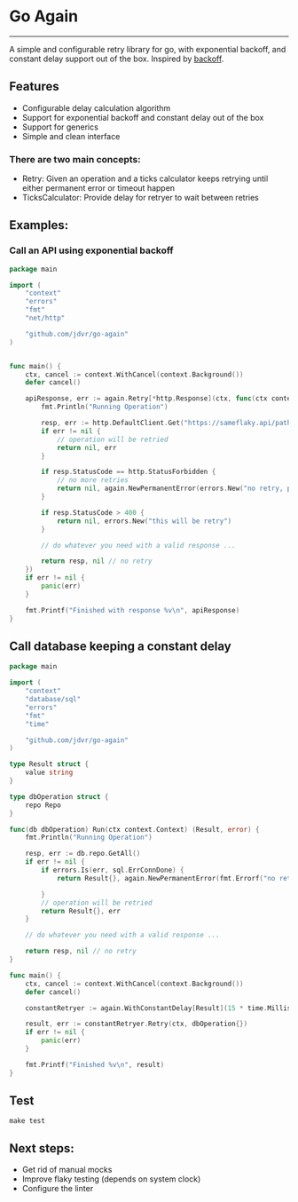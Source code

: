 


# Go Again
---

A simple and configurable retry library for go, with exponential backoff, and constant delay support out of the box.
Inspired by [backoff](https://github.com/cenkalti/backoff).

## Features

- Configurable delay calculation algorithm
- Support for exponential backoff and constant delay out of the box
- Support for generics
- Simple and clean interface

### There are two main concepts:
- Retry: Given an operation and a ticks calculator keeps retrying until either permanent error or timeout happen
- TicksCalculator: Provide delay for retryer to wait between retries


## Examples:

### Call an API using exponential backoff

```go
package main

import (
	"context"
	"errors"
	"fmt"
	"net/http"

	"github.com/jdvr/go-again"
)


func main() {
	ctx, cancel := context.WithCancel(context.Background())
	defer cancel()

	apiResponse, err := again.Retry[*http.Response](ctx, func(ctx context.Context) (*http.Response, error) {
		fmt.Println("Running Operation")

		resp, err := http.DefaultClient.Get("https://sameflaky.api/path")
		if err != nil {
			// operation will be retried
			return nil, err
		}

		if resp.StatusCode == http.StatusForbidden {
			// no more retries
			return nil, again.NewPermanentError(errors.New("no retry, permanent error"))
		}

		if resp.StatusCode > 400 {
			return nil, errors.New("this will be retry")
		}

		// do whatever you need with a valid response ...

		return resp, nil // no retry
	})
	if err != nil {
		panic(err)
	}

	fmt.Printf("Finished with response %v\n", apiResponse)
}
```

## Call database keeping a constant delay
```go
package main

import (
	"context"
	"database/sql"
	"errors"
	"fmt"
	"time"

	"github.com/jdvr/go-again"
)

type Result struct {
	value string
}

type dbOperation struct {
	repo Repo
}

func(db dbOperation) Run(ctx context.Context) (Result, error) {
	fmt.Println("Running Operation")

	resp, err := db.repo.GetAll()
	if err != nil {
		if errors.Is(err, sql.ErrConnDone) {
			return Result{}, again.NewPermanentError(fmt.Errorf("no retry, permanent error: %w", err))

		}
		// operation will be retried
		return Result{}, err
	}

	// do whatever you need with a valid response ...

	return resp, nil // no retry
}

func main() {
	ctx, cancel := context.WithCancel(context.Background())
	defer cancel()

	constantRetryer := again.WithConstantDelay[Result](15 * time.Millisecond, 30 * time.Second)

	result, err := constantRetryer.Retry(ctx, dbOperation{})
	if err != nil {
		panic(err)
	}

	fmt.Printf("Finished %v\n", result)
}
```


## Test

`make test`

## Next steps:

- Get rid of manual mocks
- Improve flaky testing (depends on system clock)
- Configure the linter
